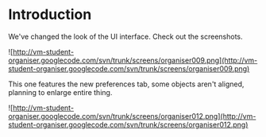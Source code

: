 # Introduction #

We've changed the look of the UI interface. Check out the screenshots.

![http://vm-student-organiser.googlecode.com/svn/trunk/screens/organiser009.png](http://vm-student-organiser.googlecode.com/svn/trunk/screens/organiser009.png)

This one features the new preferences tab, some objects aren't aligned, planning to enlarge entire thing.

![http://vm-student-organiser.googlecode.com/svn/trunk/screens/organiser012.png](http://vm-student-organiser.googlecode.com/svn/trunk/screens/organiser012.png)